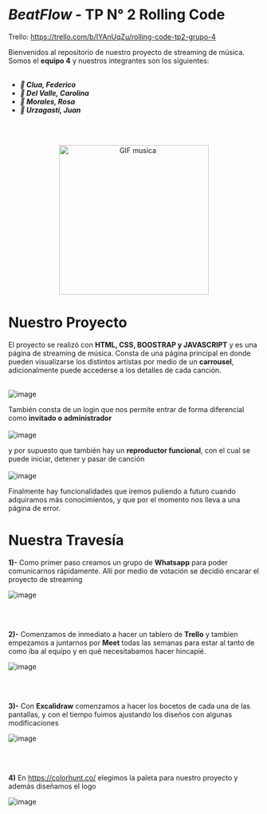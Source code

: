 # **_BeatFlow_** - TP N° 2 Rolling Code
Trello: https://trello.com/b/IYAnUqZu/rolling-code-tp2-grupo-4

Bienvenidos al repositorio de nuestro proyecto de streaming de música. Somos el **equipo 4** y nuestros integrantes son los siguientes:
<br>
<br>

- ***🎵 Clua, Federico***
- ***🎵 Del Valle, Carolina***
- ***🎵 Morales, Rosa***
- ***🎵 Urzagasti, Juan***
<br>
<br>
<p align="center">
  <img src="https://media.giphy.com/media/FAcgzV1pXYcykAxSRO/giphy.gif" alt="GIF musica" width="300">
</p>

  # Nuestro Proyecto

  El proyecto  se realizó con **HTML, CSS, BOOSTRAP y JAVASCRIPT** y es una página de streaming de música. Consta de una página principal en donde pueden visualizarse los distintos artistas por medio de un **carrousel**, adicionalmente puede accederse a los detalles de cada canción.
<br>
<br>

  ![image](https://github.com/federicojclua/tp2-rolling-code/assets/156377897/a89cedd9-2618-44a3-b05f-9ea80e120a63)

  También consta de un login que nos permite entrar de forma diferencial como **invitado o administrador**
<br>
<br>
  ![image](https://github.com/federicojclua/tp2-rolling-code/assets/156377897/9d833d24-e975-4d00-999f-e71d48b3e648)


  y por supuesto que también hay un **reproductor funcional**, con el cual se puede iniciar, detener y pasar de canción
<br>
<br>
  ![image](https://github.com/federicojclua/tp2-rolling-code/assets/156377897/f5e20395-493e-415e-8feb-503042b608b0)

  Finalmente hay funcionalidades que iremos puliendo a futuro cuando adquiramos más conocimientos, y que por el momento nos lleva a una página de error.

  
# Nuestra Travesía
**1)-** Como primer paso creamos un grupo de **Whatsapp** para poder comunicarnos rápidamente. Allí por medio de votación se decidió encarar el proyecto de streaming

  ![image](https://github.com/federicojclua/tp2-rolling-code/assets/156377897/26aa093d-a6a6-4a45-accf-e945accea7f1)
  
<br>
<br>

**2)-** Comenzamos de inmediato a hacer un tablero de **Trello** y tambien empezamos a juntarnos por **Meet** todas las semanas para estar al tanto de como iba al equipo y en qué necesitabamos hacer hincapié.


  ![image](https://github.com/federicojclua/tp2-rolling-code/assets/156377897/352baacf-2a8e-41ef-a3df-b6fffdc0fd8f)
  
<br>
<br>

 **3)-** Con **Excalidraw** comenzamos a hacer los bocetos de cada una de las pantallas, y con el tiempo fuimos ajustando los diseños con algunas modificaciones
 

  ![image](https://github.com/federicojclua/tp2-rolling-code/assets/156377897/f9570167-1005-4e2d-a6df-6fe7bbe38774)
  
<br>
<br>

  **4)** En https://colorhunt.co/ elegimos la paleta para nuestro proyecto y además diseñamos el logo
  

  ![image](https://github.com/federicojclua/tp2-rolling-code/assets/156377897/cfabff7b-7ad1-476b-94bd-64b6fd115e36)
<br>
<br>








